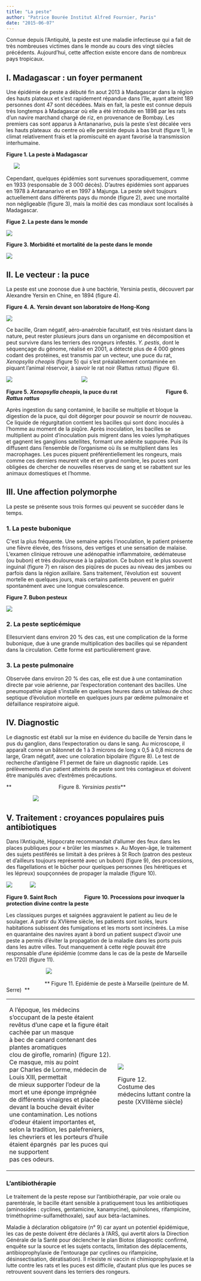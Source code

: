 ```yaml
---
title: "La peste"
author: "Patrice Bourée Institut Alfred Fournier, Paris"
date: "2015-06-07"
---
```


<div class="teaser"><p>Connue depuis l’Antiquité, la peste est une maladie infectieuse qui a fait de très nombreuses victimes dans le monde au cours des vingt siècles précédents. Aujourd’hui, cette affection existe encore dans de nombreux pays tropicaux.</p></div>

## I. Madagascar : un foyer permanent

Une épidémie de peste a débuté fin aout 2013 à Madagascar dans la région des hauts plateaux et s’est rapidement répandue dans l’île, ayant atteint 189 personnes dont 47 sont décédées. Mais en fait, la peste est connue depuis très longtemps à Madagascar où elle a été introduite en 1898 par les rats d’un navire marchand chargé de riz, en provenance de Bombay. Les premiers cas sont apparus à Antananarivo, puis la peste s’est décalée vers les hauts plateaux  du centre où elle persiste depuis à bas bruit (figure 1), le climat relativement frais et la promiscuité en ayant favorisé la transmission interhumaine.

**Figure 1. La peste à Madagascar**

    
![](fig-1-carte-cas-madagascar.JPG)


Cependant, quelques épidémies sont survenues sporadiquement, comme en 1933 (responsable de 3 000 décès). D’autres épidémies sont apparues en 1978 à Antananarivo et en 1997 à Majunga. La peste sévit toujours actuellement dans différents pays du monde (figure 2), avec une mortalité non négligeable (figure 3), mais la moitié des cas mondiaux sont localisés à Madagascar.

**Figue 2. La peste dans le monde**


![](fig-2-carte-des-foyers-de-peste.JPG)


**Figure 3. Morbidité et mortalité de la peste dans le monde**


![](fig-3-morbidite-et-mortalite-de-la-peste-humaine-1987-2009.JPG)


## II. Le vecteur : la puce

La peste est une zoonose due à une bactérie, Yersinia pestis, découvert par Alexandre Yersin en Chine, en 1894 (figure 4).

**Figure 4. A. Yersin devant son laboratoire de Hong-Kong**


![](fig-4-yersin-devant-son-laboratoire.jpeg)


Ce bacille, Gram négatif, aéro-anaérobie facultatif, est très résistant dans la nature, peut rester plusieurs jours dans un organisme en décomposition et peut survivre dans les terriers des rongeurs infestés. _Y. pestis_, dont le séquençage du génome, réalisé en 2001, a détecté plus de 4 000 gènes codant des protéines, est transmis par un vecteur, une puce du rat, _Xenopsylla cheopis_ (figure 5) qui s’est préalablement contaminée en piquant l’animal réservoir, à savoir le rat noir (Rattus rattus) (figure  6).          


![](fig-5-xenppsylla-cheopis.jpg)
                                             
![](fig-6-rattus-rattus.jpg)


**Figure 5. _Xenopsylla cheopis_, la puce du rat                                       Figure 6. _Rattus rattus_**

Après ingestion du sang contaminé, le bacille se multiplie et bloque la digestion de la puce, qui doit dégorger pour pouvoir se nourrir de nouveau. Ce liquide de régurgitation contient les bacilles qui sont donc inoculés à l’homme au moment de la piqûre. Après inoculation, les bacilles se multiplient au point d’inoculation puis migrent dans les voies lymphatiques et gagnent les ganglions satellites, formant une adénite suppurée. Puis ils diffusent dans l’ensemble de l’organisme où ils se multiplient dans les macrophages. Les puces piquent préférentiellement les rongeurs, mais comme ces derniers meurent vite et en grand nombre, les puces sont obligées de chercher de nouvelles réserves de sang et se rabattent sur les animaux domestiques et l’homme.

## III. Une affection polymorphe

La peste se présente sous trois formes qui peuvent se succéder dans le temps.

### 1. La peste bubonique

C'est la plus fréquente. Une semaine après l’inoculation, le patient présente une fièvre élevée, des frissons, des vertiges et une sensation de malaise. L’examen clinique retrouve une adénopathie inflammatoire, œdémateuse (ou bubon) et très douloureuse à la palpation. Ce bubon est le plus souvent inguinal (figure 7) en raison des piqûres de puces au niveau des jambes ou parfois dans la région axillaire. Sans traitement, l’évolution est  souvent mortelle en quelques jours, mais certains patients peuvent en guérir spontanément avec une longue convalescence.

**Figure 7. Bubon pesteux**


![](fig-7-bubon-pesteux-cdc.jpg)


### 2. La peste septicémique

Ellesurvient dans environ 20 % des cas, est une complication de la forme bubonique, due à une grande multiplication des bacilles qui se répandent dans la circulation. Cette forme est particulièrement grave.

### 3. La peste pulmonaire

Observée dans environ 20 % des cas, elle est due à une contamination directe par voie aérienne, par l’expectoration contenant des bacilles. Une pneumopathie aiguë s’installe en quelques heures dans un tableau de choc septique d’évolution mortelle en quelques jours par œdème pulmonaire et défaillance respiratoire aiguë.

## IV. Diagnostic

Le diagnostic est établi sur la mise en évidence du bacille de Yersin dans le pus du ganglion, dans l’expectoration ou dans le sang. Au microscope, il apparaît conne un bâtonnet de 1 à 3 microns de long x 0,5 à 0,8 microns de large, Gram négatif, avec une coloration bipolaire (figure 8). Le test de recherche d’antigène F1 permet de faire un diagnostic rapide. Les prélèvements d’un patient atteints de peste sont très contagieux et doivent être manipulés avec d’extrêmes précautions.

**                                Figure 8. _Yersinias pestis_**

                 
![](fig-8-yersinia-pestis.jpg)


## V. Traitement : croyances populaires puis antibiotiques

Dans l’Antiquité, Hippocrate recommandait d’allumer des feux dans les places publiques pour « brûler les miasmes ». Au Moyen-âge, le traitement des sujets pestiférés se limitait à des prières à St Roch (patron des pesteux et d’ailleurs toujours représenté avec un bubon) (figure 9), des processions, des flagellations et le bûcher pour quelques personnes (les hérétiques et les lépreux) soupçonnées de propager la maladie (figure 10).


![](fig-9-st-roch.JPG)
          
![](fig-10-procession.jpg)


**Figure 9. Saint Roch                      Figure 10. Processions pour invoquer la protection divine contre la peste**

Les classiques purges et saignées aggravaient le patient au lieu de le soulager. A partir du XVIème siècle, les patients sont isolés, leurs habitations subissent des fumigations et les morts sont incinérés. La mise en quarantaine des navires ayant à bord un patient suspect d’avoir une peste a permis d’éviter la propagation de la maladie dans les ports puis dans les autre villes. Tout manquement à cette règle pouvait être responsable d’une épidémie (comme dans le cas de la peste de Marseille en 1720) (figure 11).

                          
![](fig-11-peste-de-marseille.jpg)


                          ** Figure 11. Epidémie de peste à Marseille (peinture de M. Serre)  **

<table>

<tbody>

<tr>

<td>

A l’époque, les médecins s’occupant de la peste étaient  
revêtus d’une cape et la figure était cachée par un masque  
à bec de canard contenant des plantes aromatiques  
clou de girofle, romarin) (figure 12). Ce masque, mis au point  
par Charles de Lorme, médecin de Louis XIII, permettait  
de mieux supporter l’odeur de la mort et une éponge imprégnée  
de différents vinaigres et placée devant la bouche devait éviter  
une contamination. Les notions d’odeur étaient importantes et,  
selon la tradition, les palefreniers, les chevriers et les porteurs d’huile étaient épargnés  par les puces qui ne supportent  
pas ces odeurs.

</td>

<td>


![](fig-12-habits-medecins.jpg)


Figure 12.  
Costume des médecins luttant contre la peste (XVIIIème siècle)

</td>

</tr>

</tbody>

</table>

### L’antibiothérapie

Le traitement de la peste repose sur l’antibiothérapie, par voie orale ou parentérale, le bacille étant sensible à pratiquement tous les antibiotiques (aminosides : cyclines, gentamicine, kanamycine), quinolones, rifampicine, triméthoprime-sulfaméthoxale), sauf aux béta-lactamines.

Maladie à déclaration obligatoire (n° 9) car ayant un potentiel épidémique, les cas de peste doivent être déclarés à l’ARS, qui avertit alors la Direction Générale de la Santé pour déclencher le plan Biotox (diagnostic confirmé, enquête sur la source et les sujets contacts, limitation des déplacements, antibioprophylaxie de l’entourage par cyclines ou rifampicine, désinsectisation, dératisation). Il n’existe ni vaccin ni chimioprophylaxie.et la lutte contre les rats et les puces est difficile, d’autant plus que les puces se retrouvent souvent dans les terriers des rongeurs.